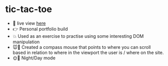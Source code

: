 # tic-tac-toe

- 👀 live view <a href="https://benpeake.github.io/portfolio/" target="_blank">here<a/>
- 👉 Personal portfolio build
- 💥 Used as an exercise to practise using some interesting DOM manipulation
- 🐭🧭 Created a compass mouse that points to where you can scroll based in relation to where in the viewport the user is / where on the site. 
- 🌞🌚 Night/Day mode 
